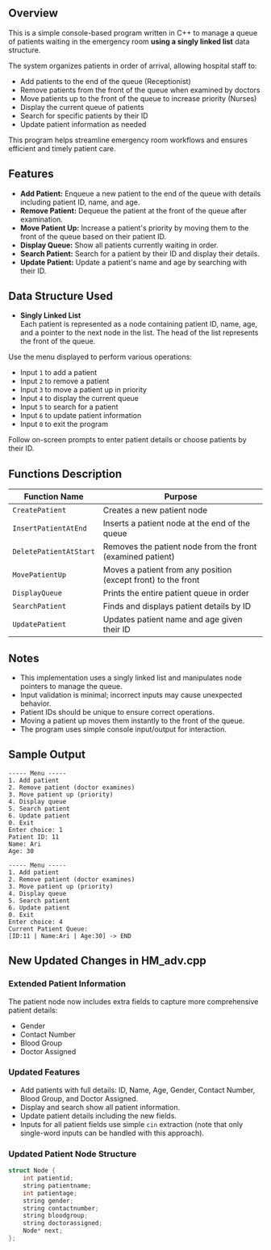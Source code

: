 ## Overview

This is a simple console-based program written in C++ to manage a queue of patients waiting in the emergency room **using a singly linked list** data structure.

The system organizes patients in order of arrival, allowing hospital staff to:

- Add patients to the end of the queue (Receptionist)
- Remove patients from the front of the queue when examined by doctors
- Move patients up to the front of the queue to increase priority (Nurses)
- Display the current queue of patients
- Search for specific patients by their ID
- Update patient information as needed

This program helps streamline emergency room workflows and ensures efficient and timely patient care.

## Features

- **Add Patient:** Enqueue a new patient to the end of the queue with details including patient ID, name, and age.
- **Remove Patient:** Dequeue the patient at the front of the queue after examination.
- **Move Patient Up:** Increase a patient's priority by moving them to the front of the queue based on their patient ID.
- **Display Queue:** Show all patients currently waiting in order.
- **Search Patient:** Search for a patient by their ID and display their details.
- **Update Patient:** Update a patient's name and age by searching with their ID.

## Data Structure Used
- **Singly Linked List**  
Each patient is represented as a node containing patient ID, name, age, and a pointer to the next node in the list. The head of the list represents the front of the queue.


Use the menu displayed to perform various operations:
   - Input `1` to add a patient
   - Input `2` to remove a patient
   - Input `3` to move a patient up in priority
   - Input `4` to display the current queue
   - Input `5` to search for a patient
   - Input `6` to update patient information
   - Input `0` to exit the program

Follow on-screen prompts to enter patient details or choose patients by their ID.

## Functions Description

| Function Name          | Purpose                                                       |
|------------------------|---------------------------------------------------------------|
| `CreatePatient`        | Creates a new patient node                                    |
| `InsertPatientAtEnd`   | Inserts a patient node at the end of the queue                |
| `DeletePatientAtStart` | Removes the patient node from the front (examined patient)    |
| `MovePatientUp`        | Moves a patient from any position (except front) to the front |
| `DisplayQueue`         | Prints the entire patient queue in order                      |
| `SearchPatient`        | Finds and displays patient details by ID                      |
| `UpdatePatient`        | Updates patient name and age given their ID                   |

## Notes

- This implementation uses a singly linked list and manipulates node pointers to manage the queue.
- Input validation is minimal; incorrect inputs may cause unexpected behavior.
- Patient IDs should be unique to ensure correct operations.
- Moving a patient up moves them instantly to the front of the queue.
- The program uses simple console input/output for interaction.

## Sample Output

```
----- Menu -----
1. Add patient
2. Remove patient (doctor examines)
3. Move patient up (priority)
4. Display queue
5. Search patient
6. Update patient
0. Exit
Enter choice: 1
Patient ID: 11
Name: Ari
Age: 30

----- Menu -----
1. Add patient
2. Remove patient (doctor examines)
3. Move patient up (priority)
4. Display queue
5. Search patient
6. Update patient
0. Exit
Enter choice: 4
Current Patient Queue:
[ID:11 | Name:Ari | Age:30] -> END
```

## New Updated Changes in HM_adv.cpp

### Extended Patient Information

The patient node now includes extra fields to capture more comprehensive patient details:

- Gender
- Contact Number
- Blood Group
- Doctor Assigned

### Updated Features

- Add patients with full details: ID, Name, Age, Gender, Contact Number, Blood Group, and Doctor Assigned.
- Display and search show all patient information.
- Update patient details including the new fields.
- Inputs for all patient fields use simple `cin` extraction (note that only single-word inputs can be handled with this approach).

### Updated Patient Node Structure

```cpp
struct Node {
    int patientid;
    string patientname;
    int patientage;
    string gender;
    string contactnumber;
    string bloodgroup;
    string doctorassigned;
    Node* next;
};
```
